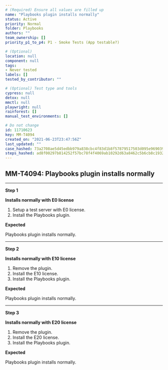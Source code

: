 ```yaml
---
# (Required) Ensure all values are filled up
name: "Playbooks plugin installs normally"
status: Active
priority: Normal
folder: Playbooks
authors: ""
team_ownership: []
priority_p1_to_p4: P1 - Smoke Tests (App testable?)

# (Optional)
location: null
component: null
tags: 
- Never tested
labels: []
tested_by_contributor: ""

# (Optional) Test type and tools
cypress: null
detox: null
mmctl: null
playwright: null
rainforest: []
manual_test_environments: []

# Do not change
id: 11710623
key: MM-T4094
created_on: "2021-06-23T23:47:56Z"
last_updated: ""
case_hashed: 73a2708ae5d45edbb979a838cbc4f83d1b8f57879517503d095e969039465914d12253c9e4df6d0f7b220b649f0d3c94
steps_hashed: ad8f00297b814252f57bc78f4f4069ab10292d63a8462c5b6cb8c193228598c9c09da07150fa1d07265940ce35ef0fbd
---
```


<!-- (Auto-generated) Based on frontmatter's "key" and "name" -->

## MM-T4094: Playbooks plugin installs normally

---

**Step 1**

**Installs normally with E0 license**

1. Setup a test server with E0 license.
2. Install the Playbooks plugin.

**Expected**

Playbooks plugin installs normally.

---

**Step 2**

**Installs normally with E10 license**

1. Remove the plugin.
2. Install the E10 license.
3. Install the Playbooks plugin.

**Expected**

Playbooks plugin installs normally.

---

**Step 3**

**Installs normally with E20 license**

1. Remove the plugin.
2. Install the E20 license.
3. Install the Playbooks plugin.

**Expected**

Playbooks plugin installs normally.
